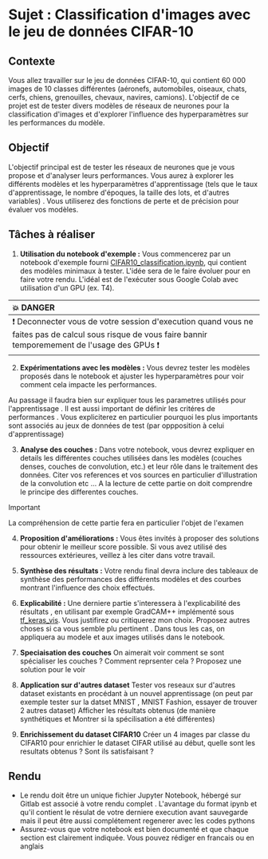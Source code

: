 # Sujet : Classification d'images avec le jeu de données CIFAR-10


## Contexte
Vous allez travailler sur le jeu de données CIFAR-10, qui contient 60 000 images de 10 classes différentes (aéronefs, automobiles, oiseaux, chats, cerfs, chiens, grenouilles, chevaux, navires, camions). L'objectif de ce projet est de tester divers modèles de réseaux de neurones pour la classification d'images et d'explorer l'influence des hyperparamètres sur les performances du modèle.

## Objectif
L'objectif principal est de tester les réseaux de neurones que je vous propose et d'analyser leurs performances. Vous aurez à explorer les différents modèles et les hyperparamètres d'apprentissage (tels que le taux d'apprentissage, le nombre d'époques, la taille des lots, et d'autres variables) . Vous utiliserez des fonctions de perte et de précision pour évaluer vos modèles.

## Tâches à réaliser
1. **Utilisation du notebook d'exemple :** Vous commencerez par un notebook d'exemple fourni [CIFAR10_classification.ipynb](classification/CIFAR10_classification.ipynb), qui contient des modèles minimaux à tester. L'idée sera de le faire évoluer pour en faire votre rendu. L'idéal est de l'exécuter sous Google Colab avec utilisation d'un GPU (ex. T4).


| :boom: DANGER              |
|:---------------------------|
| :exclamation: Deconnecter vous de votre  session d'execution quand vous ne faites pas de calcul sous risque de vous faire bannir temporemement de l'usage des GPUs  :exclamation:|

2. **Expérimentations avec les modèles :** Vous devrez tester les modèles proposés dans le notebook et ajuster les hyperparamètres pour voir comment cela impacte les performances.

 
 Au passage il faudra bien sur expliquer tous les parametres utilisés pour l'apprentissage . Il est aussi important de définir les critéres de performances . Vous expliciterez en particulier pourquoi les plus importants sont associés au jeux de données de test (par oppposition à celui d'apprentissage) 

3. **Analyse des couches :** Dans votre notebook, vous devrez expliquer en details  les différentes couches utilisées dans les modèles (couches denses, couches de convolution, etc.) et leur rôle dans le traitement des données. Citer vos references et vos  sources en particulier d'illustration de la convolution etc ... A la lecture de cette partie on doit comprendre le principe des differentes couches.

> [!IMPORTANT]
> La compréhension de cette partie  fera en particulier l'objet de l'examen

4. **Proposition d'améliorations :** Vous êtes invités à proposer des solutions pour obtenir le meilleur score possible. Si vous avez utilisé des ressources extérieures, veillez à les citer dans votre travail.

5. **Synthèse des résultats :** Votre rendu final devra inclure des tableaux de synthèse des performances des différents modèles et des courbes montrant l'influence des choix effectués.

6. **Explicabilité :** Une derniere partie s'interessera à l'explicabilité des résultats , en utilisant par exemple GradCAM++ implémenté sous [tf_keras_vis](https://keisen.github.io/tf-keras-vis-docs/examples/attentions.html#GradCAM++). Vous justifirez ou critiquerez mon choix. Proposez autres choses si ca vous semble plu pertinent . Dans tous les cas, on appliquera au modele et aux images utilisés dans le notebook.

7. **Speciaisation des couches** On aimerait voir comment se sont spécialiser les couches ? Comment reprsenter cela ? Proposez une solution pour le voir
   
8.  **Application sur d'autres dataset**  Tester vos reseaux sur d'autres dataset existants en procédant à un nouvel apprentissage (on peut par exemple tester sur la datset MNIST , MNIST Fashion, essayer de trouver 2 autres dataset) Afficher les résultats obtenus (de manière synthétiques  et Montrer si la spécilisation a été différentes)

9. **Enrichissement du dataset CIFAR10** Créer un 4 images par classe du CIFAR10 pour enrichier le dataset CIFAR utilisé au début, quelle sont les resultats obtenus ? Sont ils satisfaisant ?

## Rendu
- Le rendu doit être un unique fichier Jupyter Notebook, hébergé sur Gitlab est associé à votre rendu complet . L'avantage du format ipynb et qu'il contient le résulat de votre derniere execution avant sauvegarde mais il peut être aussi complétement regenerer avec les codes pythons
- Assurez-vous que votre notebook est bien documenté et que chaque section est clairement indiquée. Vous pouvez rédiger en francais ou en anglais 
